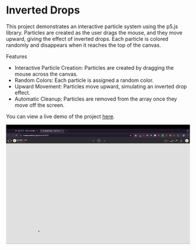 # Inverted Drops
This project demonstrates an interactive particle system using the p5.js library. Particles are created as the user drags the mouse, and they move upward, giving the effect of inverted drops. Each particle is colored randomly and disappears when it reaches the top of the canvas.  

Features  
- Interactive Particle Creation: Particles are created by dragging the mouse across the canvas.  
- Random Colors: Each particle is assigned a random color.  
- Upward Movement: Particles move upward, simulating an inverted drop effect.  
- Automatic Cleanup: Particles are removed from the array once they move off the screen.  

You can view a live demo of the project [here](https://openprocessing.org/sketch/2047762).

![Visualization](Inverted-Drops-Vid.gif)
